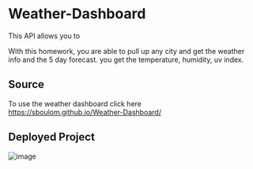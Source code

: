 # Weather-Dashboard
This API allows you to 

With this homework, you are able to pull up any city and get the weather info and the 5 day forecast.
you get the temperature, humidity, uv index. 



## Source
To use the weather dashboard click here https://sboulom.github.io/Weather-Dashboard/

## Deployed Project
![image](https://user-images.githubusercontent.com/57572182/75097372-f1c92700-555e-11ea-85c2-7b3936e88841.png)


